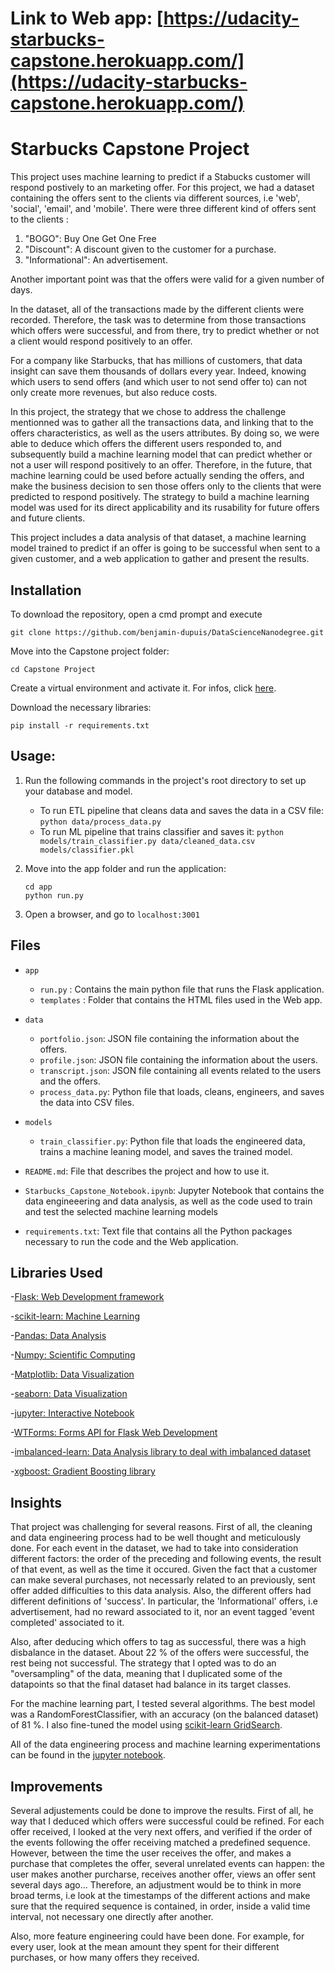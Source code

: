 # Link to Web app: [https://udacity-starbucks-capstone.herokuapp.com/](https://udacity-starbucks-capstone.herokuapp.com/)


# Starbucks Capstone Project

This project uses machine learning to predict if a Stabucks customer will respond postively to an marketing offer.
For this project, we had a dataset containing the offers sent to the clients via different sources, i.e 'web', 'social', 'email', and 'mobile'. There were three different kind of offers sent to the clients : 
1. "BOGO": Buy One Get One Free
2. "Discount": A discount given to the customer for a purchase.
3. "Informational": An advertisement.

Another important point was that the offers were valid for a given number of days.

In the dataset, all of the transactions made by the different clients were recorded. Therefore, the task was to determine from those transactions which offers were successful, and from there, try to predict whether or not a client would respond positively to an offer.

For a company like Starbucks, that has millions of customers, that data insight can save them thousands of dollars every year. Indeed, knowing which users to send offers (and which user to not send offer to) can not only create more revenues, but also reduce costs.


In this project, the strategy that we chose to address the challenge mentionned was to gather all the transactions data, and linking that to the offers characteristics, as well as the users attributes. By doing so, we were able to deduce which offers the different users responded to, and subsequently build a machine learning model that can predict whether or not a user will respond positively to an offer. Therefore, in the future, that machine learning could be used before actually sending the offers, and make the business decision to sen those offers only to the clients that were predicted to respond positively. The strategy to build a machine learning model was used for its direct applicability and its rusability for future offers and future clients.

This project includes a data analysis of that dataset, a machine learning model trained to predict if an offer is going to be successful when sent to a given customer, and a web application to gather and present the results.


## Installation

To download the repository, open a cmd prompt and execute 
```
git clone https://github.com/benjamin-dupuis/DataScienceNanodegree.git
```

Move into the Capstone project folder:

```
cd Capstone Project
```

Create a virtual environment and activate it. For infos, click [here](https://uoa-eresearch.github.io/eresearch-cookbook/recipe/2014/11/26/python-virtual-env/).


Download the necessary libraries:

```
pip install -r requirements.txt
```

## Usage:
1. Run the following commands in the project's root directory to set up your database and model.

    - To run ETL pipeline that cleans data and saves the data in a CSV file:
        `python data/process_data.py`
    - To run ML pipeline that trains classifier and saves it:
        `python models/train_classifier.py data/cleaned_data.csv models/classifier.pkl`

2. Move into the app folder and run the application:
    ```
    cd app
    python run.py
    ```

3. Open a browser, and go to `localhost:3001`


## Files

- `app`
    - `run.py` : Contains the main python file that runs the Flask application.
    - `templates` : Folder that contains the HTML files used in the Web app.
    
- `data`
    - `portfolio.json`: JSON file containing the information about the offers.
    - `profile.json`: JSON file containing the information about the users.
    - `transcript.json`: JSON file containing all events related to the users and the offers.
    - `process_data.py`: Python file that loads, cleans, engineers, and saves the data into CSV files.

- `models`
    - `train_classifier.py`: Python file that loads the engineered data, trains a machine leaning model, and saves the trained model.
    
- `README.md`: File that describes the project and how to use it.

- `Starbucks_Capstone_Notebook.ipynb`: Jupyter Notebook that contains the data engineeering and data analysis, as well as the code used to train and test the selected machine learning models

- `requirements.txt`: Text file that contains all the Python packages necessary to run the code and the Web application.


## Libraries Used

-[Flask: Web Development framework](https://palletsprojects.com/p/flask/)

-[scikit-learn: Machine Learning](https://scikit-learn.org/stable/)  

-[Pandas: Data Analysis](https://pandas.pydata.org/)  

-[Numpy: Scientific Computing](http://www.numpy.org/)  

-[Matplotlib: Data Visualization](https://matplotlib.org/)  

-[seaborn: Data Visualization](https://seaborn.pydata.org/) 

-[jupyter: Interactive Notebook](https://jupyter.org/)

-[WTForms: Forms API for Flask Web Development](https://pypi.org/project/WTForms/)

-[imbalanced-learn: Data Analysis library to deal with imbalanced dataset](https://imbalanced-learn.readthedocs.io/en/stable/)

-[xgboost: Gradient Boosting library](https://xgboost.readthedocs.io/en/latest/)



## Insights

That project was challenging for several reasons. First of all, the cleaning and data engineering process had to be well thought and meticulously done. For each event in the dataset, we had to take into consideration different factors: the order of the preceding and following events, the result of that event, as well as the time it occured. Given the fact that a customer can make several purchases, not necessarly related to an previously, sent offer added difficulties to this data analysis. Also, the different offers had different definitions of 'success'. In particular, the 'Informational' offers, i.e advertisement, had no reward associated to it, nor an event tagged 'event completed' associated to it. 

Also, after deducing which offers to tag as successful, there was a high disbalance in the dataset. About 22 % of the offers were successful, the rest being not successful. The strategy that I opted was to do an "oversampling" of the data, meaning that I duplicated some of the datapoints so that the final dataset had balance in its target classes.

For the machine learning part, I tested several algorithms. The best model was a RandomForestClassifier, with an accuracy (on the balanced dataset) of 81 %. I also fine-tuned the model using [scikit-learn GridSearch](https://scikit-learn.org/stable/modules/generated/sklearn.model_selection.GridSearchCV.html). 

All of the data engineering process and machine learning experimentations can be found in the [jupyter notebook](https://github.com/benjamin-dupuis/DataScienceNanodegree/blob/master/Capstone%20Project/Starbucks_Capstone_notebook.ipynb).


## Improvements

Several adjustements could be done to improve the results. First of all, he way that I deduced which offers were successful could be refined. For each offer received, I looked at the very next offers, and verified if the order of the events following the offer receiving matched a predefined sequence. However, between the time the user receives the offer, and makes a purchase that completes the offer, several unrelated events can happen: the user makes another purcharse, receives another offer, views an offer sent several days ago... Therefore, an adjustment would be to think in more broad terms, i.e look at the timestamps of the different actions and make sure that the required sequence is contained, in order, inside a valid time interval, not necessary one directly after another.

Also, more feature engineering could have been done. For example, for every user, look at the mean amount they spent for their different purchases, or how many offers they received.


